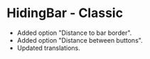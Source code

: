 # HidingBar - Classic

* Added option "Distance to bar border".
* Added option "Distance between buttons".
* Updated translations.
